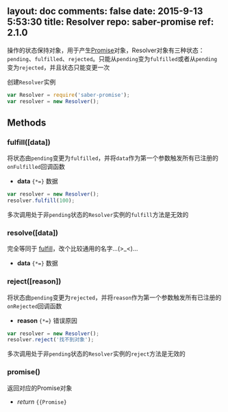 layout: doc
comments: false
date: 2015-9-13 5:53:30
title: Resolver
repo: saber-promise
ref: 2.1.0
---

操作的状态保持对象，用于产生[Promise](promise.html)对象，Resolver对象有三种状态：`pending`、`fulfilled`、`rejected`。只能从`pending`变为`fulfilled`或者从`pending`变为`rejected`，并且状态只能变更一次

创建`Resolver`实例

```js
var Resolver = require('saber-promise');
var resolver = new Resolver();
```

## Methods

### fulfill([data])

将状态由`pending`变更为`fulfilled`，并将`data`作为第一个参数触发所有已注册的`onFulfilled`回调函数

* **data** `{*=}` 数据

```js
var resolver = new Resolver();
resolver.fulfill(100);
```

多次调用处于非`pending`状态的`Resolver`实例的`fulfill`方法是无效的

### resolve([data])

完全等同于 [fulfill](#fulfilldata)，改个比较通用的名字...(&gt;_&lt;)...

* **data** `{*=}` 数据

### reject([reason])

将状态由`pending`变更为`rejected`，并将`reason`作为第一个参数触发所有已注册的`onRejected`回调函数

* **reason** `{*=}` 错误原因

```js
var resolver = new Resolver();
resolver.reject('找不到对象');
```

多次调用处于非`pending`状态的`Resolver`实例的`reject`方法是无效的

### promise()

返回对应的Promise对象

* _return_ `{{Promise}`